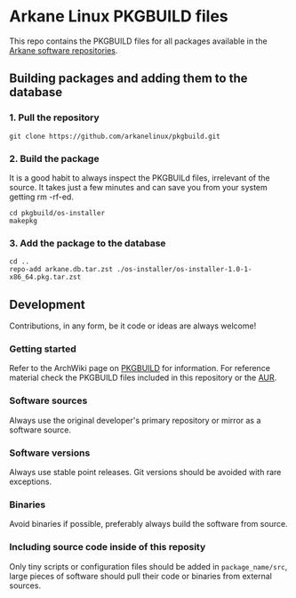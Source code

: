 # Arkane Linux PKGBUILD files
This repo contains the PKGBUILD files for all packages available in the [Arkane software repositories](https://repo.arkanelinux.org/arkane).

## Building packages and adding them to the database
### 1. Pull the repository
```
git clone https://github.com/arkanelinux/pkgbuild.git
```
### 2. Build the package
It is a good habit to always inspect the PKGBUILd files, irrelevant of the source. It takes just a few minutes and can save you from your system getting rm -rf-ed.
```
cd pkgbuild/os-installer
makepkg
```
### 3. Add the package to the database
```
cd ..
repo-add arkane.db.tar.zst ./os-installer/os-installer-1.0-1-x86_64.pkg.tar.zst
```

## Development
Contributions, in any form, be it code or ideas are always welcome!
### Getting started
Refer to the ArchWiki page on [PKGBUILD](https://wiki.archlinux.org/title/PKGBUILD) for information. For reference material check the PKGBUILD files included in this repository or the [AUR](https://aur.archlinux.org/).

### Software sources
Always use the original developer's primary repository or mirror as a software source.

### Software versions
Always use stable point releases. Git versions should be avoided with rare exceptions.

### Binaries
Avoid binaries if possible, preferably always build the software from source.

### Including source code inside of this reposity
Only tiny scripts or configuration files should be added in `package_name/src`, large pieces of software should pull their code or binaries from external sources.
